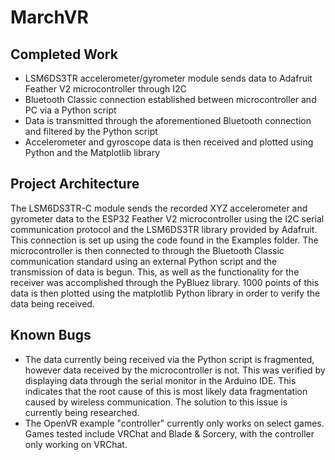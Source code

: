 # MarchVR
## Completed Work
- LSM6DS3TR accelerometer/gyrometer module sends data to Adafruit Feather V2 microcontroller through I2C
- Bluetooth Classic connection established between microcontroller and PC via a Python script
- Data is transmitted through the aforementioned Bluetooth connection and filtered by the Python script
- Accelerometer and gyroscope data is then received and plotted using Python and the Matplotlib library

## Project Architecture
The LSM6DS3TR-C module sends the recorded XYZ accelerometer and gyrometer data to the ESP32 Feather V2 microcontroller using the I2C serial communication protocol and the LSM6DS3TR library provided by Adafruit. This connection is set up using the code found in the Examples folder. The microcontroller is then connected to through the Bluetooth Classic communication standard using an external Python script and the transmission of data is begun. This, as well as the functionality for the receiver was accomplished through the PyBluez library. 1000 points of this data is then plotted using the matplotlib Python library in order to verify the data being received.

## Known Bugs
- The data currently being received via the Python script is fragmented, however data received by the microcontroller is not. This was verified by displaying data through the serial monitor in the Arduino IDE. This indicates that the root cause of this is most likely data fragmentation caused by wireless communication. The solution to this issue is currently being researched.
- The OpenVR example "controller" currently only works on select games. Games tested include VRChat and Blade & Sorcery, with the controller only working on VRChat.
